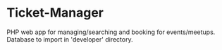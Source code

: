 # Ticket-Manager
PHP web app for managing/searching and booking for events/meetups.  
Database to import in 'developer' directory.  
  
